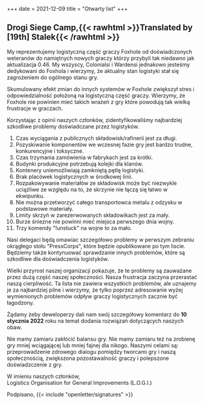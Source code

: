 +++
date = 2021-12-09
title = "Otwarty list"
+++
## Drogi Siege Camp,{{< rawhtml >}}<span class="translated" lang="en">Translated by [19th] Stalek</span>{{< /rawhtml >}}

My reprezentujemy logistyczną część graczy Foxhole od doświadczonych weteranów do namiętnych nowych graczy którzy przybyli tak niedawno jak aktualizacja 0.46. My wszyscy, Colonialsi i Wardensi jednakowo jesteśmy dedykowani do Foxhola i wierzymy, że aktualny stan logistyki stał się zagrożeniem do ogólnego stanu gry.

Skumulowany efekt zmian do innych systemów w Foxhole zwiększył stres i odpowiedzialność
położoną na logistyczną część graczy. Wierzymy, że Foxhole nie powinien mieć takich wrażeń
z gry które powodują tak wielką frustracje w graczach.

Korzystając z opinii naszych członków, zidentyfikowaliśmy najbardziej szkodliwe problemy
doświadczane przez logistyków.

1. Czas wyciągania z publicznych składowisk/rafinerii jest za długi.
2. Pozyskiwanie komponentów we wczesnej fazie gry jest bardzo trudne, konkurencyjne i toksyczne.
3. Czas trzymania zamówienia w fabrykach jest za krótki.
4. Budynki produkcyjne potrzebują kolejki dla klanów.
5. Kontenery uniemożliwiają zamkniętą pętlę logistyki.
6. Brak placówek logistycznych w środkowej linii.
7. Rozpakowywanie materiałów ze składowisk może być niezwykle uciążliwe ze względu na to, że skrzynie nie łączą się łatwo w ekwipunku.
8. Nie można przetworzyć całego transportowca metalu z odzysku w podstawowe materiały.
9. Limity skrzyń w zarezerwowanych składowikach jest za mały.
10. Burze śniezne nie powinni mieć miejsca perwszego dnia wojny.
11. Trzy komendy "!unstuck" na wojne to za mało.

Nasi delegaci będą omawiac szczegółowo problemy w perwszym zebraniu okrągłego stołu "PressCorps",
    które będzie opublikowane po tym liscie. Będziemy także kontynuować sprawdzanie innych problemów,
    które są szkodliwe dla doświadczenia logistyków.

Wielki przyrost naszej organizacji pokazuje, że te problemy są zauważane przez dużą część naszej
    społeczności. Nasza frustracja zaczyna przerastać naszą cierpliwość. Ta lista nie zawiera wszystkich
    problemów, ale uznajemy je za najbardziej pilne i wierzymy, że tylko poprzez adresowanie wyżej
    wymienionych problemów odpływ graczy logistycznych zacznie być łagodzony.

Żądamy żeby deweloperzy dali nam swój szczegółowy komentarz do <strong>10 stycznia 2022</strong> roku na temat dodania
    rozwiązań dotyczących naszych obaw.

Nie mamy zamiaru zakłócić balansu gry. Nie mamy zamiaru też na zrobienę gry mniej wciągającej lub
    mniej fajnej dla nikogo. Naszymi celami są: przeprowadzenie zdrowego dialogu pomiędzy tworcami gry i naszą
    społecznością, zwiększona pozostawalność graczy i polepszone doświadzczenie z gry.

W imieniu naszych członków,<br>Logistics Organisation for General Improvements (L.O.G.I.)

Podpisano, {{< include "openletter/signatures" >}}